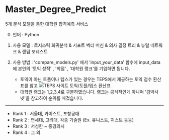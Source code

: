 # Master_Degree_Predict
5개 분석 모델을 통한 대학원 합격예측 서비스

0. 언어 : Python
1. 사용 모델 : 로지스틱 회귀분석 & 서포트 벡터 머신 & 의사 결정 트리 & 뉴럴 네트워크 & 랜덤 포레스트
2. 사용 방법 : 'compare_models.py' 에서 'input_your_data' 함수에 input_data에 본인의 '토익 성적' , '학점' , '대학원 랭크'를 기입하면 됩니다.

   * 토익이 아닌 토플이나 텝스가 있는 경우는 TEPS에서 제공하는 토익 점수 환산표를 참고 ![TEPS 사이트 토익/토플/텝스 환산표](https://www.teps.or.kr/infoboard/conversiontable#)
   * 대학원 랭크는 1,2,3,4로 구분하였습니다. 랭크는 공식적인게 아니며 '김박사넷'을 참고하여 순위를 매겼습니다.

  -----------------------------------------------------------------
   * Rank 1 : 서울대, 카이스트, 포항공대
   * Rank 2 : 연세대, 고려대, 각종 기술원 (Ex. 유니스트, 지스트 등등)
   * Rank 3 : 서성한 ~ 중경외시
   * Rank 4 : 그 외
